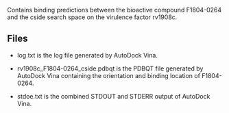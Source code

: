 Contains binding predictions between the bioactive compound F1804-0264 and the cside search space on the virulence factor rv1908c.

## Files

- log.txt is the log file generated by AutoDock Vina.

- rv1908c_F1804-0264_cside.pdbqt is the PDBQT file generated by AutoDock Vina containing the orientation and binding location of F1804-0264.

- stdoe.txt is the combined STDOUT and STDERR output of AutoDock Vina.

